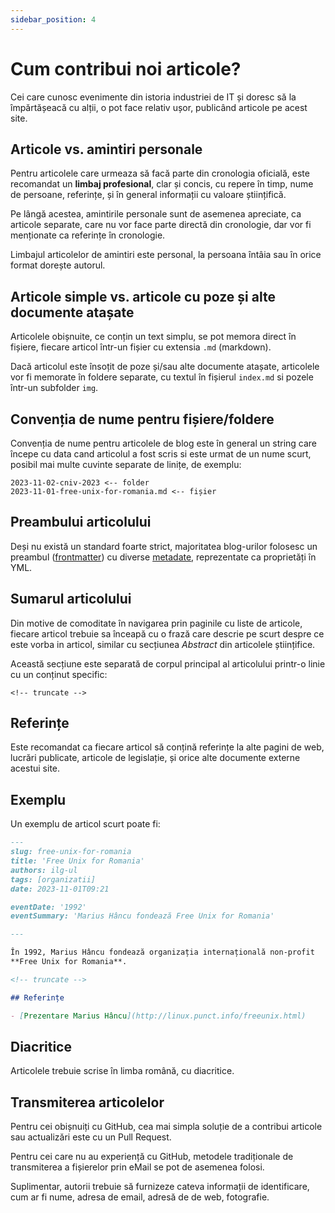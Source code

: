 ```yaml
---
sidebar_position: 4
---
```


# Cum contribui noi articole?

Cei care cunosc evenimente din istoria industriei de IT și doresc
să la împărtășeacă cu alții, o pot face relativ ușor, publicând
articole pe acest site.

## Articole vs. amintiri personale

Pentru articolele care urmeaza să facă parte din cronologia oficială,
este recomandat un **limbaj profesional**, clar și concis, cu repere în timp,
nume de persoane, referințe, și în general informații cu valoare științifică.

Pe lângă acestea, amintirile personale sunt de asemenea apreciate, ca
articole separate, care nu vor face parte directă din cronologie, dar vor
fi menționate ca referințe în cronologie.

Limbajul articolelor de amintiri este personal, la persoana întâia
sau în orice format dorește autorul.

## Articole simple vs. articole cu poze și alte documente atașate

Articolele obișnuite, ce conțin un text simplu,
se pot memora direct în fișiere, fiecare articol într-un fișier cu
extensia `.md` (markdown).

Dacă articolul este însoțit de
poze și/sau alte documente atașate, articolele vor fi memorate
în foldere separate, cu textul în fișierul `index.md` si pozele
într-un subfolder `img`.

## Convenția de nume pentru fișiere/foldere

Convenția de nume pentru articolele de blog este în general
un string care începe cu data cand articolul a fost scris si
este urmat de un nume scurt, posibil mai multe cuvinte separate de
linițe, de exemplu:

```
2023-11-02-cniv-2023 <-- folder
2023-11-01-free-unix-for-romania.md <-- fișier
```

## Preambului articolului

Deși nu există un standard foarte strict, majoritatea blog-urilor
folosesc un preambul ([frontmatter](frontmatter)) cu diverse [metadate](metadate), reprezentate
ca proprietăți în YML.

## Sumarul articolului

Din motive de comoditate în navigarea prin paginile cu liste de articole,
fiecare articol trebuie sa înceapă cu o frază care descrie pe scurt
despre ce este vorba in articol, similar cu secțiunea _Abstract_ din
articolele științifice.

Această secțiune este separată de corpul principal al articolului
printr-o linie cu un conținut specific:

```
<!-- truncate -->
```

## Referințe

Este recomandat ca fiecare articol să conțină referințe la alte pagini de web,
lucrări publicate, articole de legislație, și orice alte documente
externe acestui site.

## Exemplu

Un exemplu de articol scurt poate fi:

```md title="2023-11-01-free-unix-for-romania.md"
---
slug: free-unix-for-romania
title: 'Free Unix for Romania'
authors: ilg-ul
tags: [organizatii]
date: 2023-11-01T09:21

eventDate: '1992'
eventSummary: 'Marius Hâncu fondează Free Unix for Romania'

---

În 1992, Marius Hâncu fondează organizația internațională non-profit
**Free Unix for Romania**.

<!-- truncate -->

## Referințe

- [Prezentare Marius Hâncu](http://linux.punct.info/freeunix.html)
```

## Diacritice

Articolele trebuie scrise în limba română, cu diacritice.

## Transmiterea articolelor

Pentru cei obișnuiți cu GitHub, cea mai simpla soluție de
a contribui articole sau actualizări este cu un Pull Request.

Pentru cei care nu au experiență cu GitHub, metodele tradiționale de
transmiterea a fișierelor prin eMail se pot de asemenea folosi.

Suplimentar, autorii trebuie să furnizeze cateva informații de
identificare, cum ar fi nume, adresa de email, adresă de de web,
fotografie.
